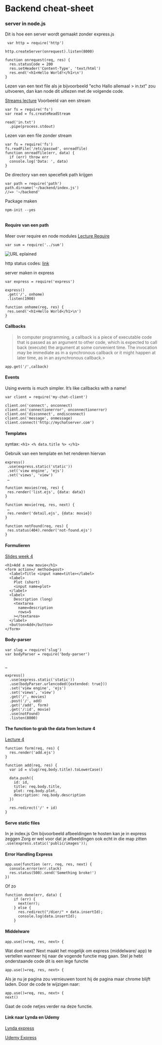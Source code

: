 # Backend cheat-sheet 


### server in node.js

Dit is hoe een server wordt gemaakt zonder express.js
```
 var http = require('http')

http.createServer(onrequest).listen(8000)

function onrequest(req, res) {
  res.statusCode = 200
  res.setHeader('Content-Type', 'text/html')
  res.end('<h1>Hello World!</h1>\n')
} 
```
Lezen van een text file als je bijvoorbeeld "echo Hallo allemaal > in.txt" zou uitvoeren, dan kan node dit uitlezen met de volgende code.

[Streams lecture](https://docs.google.com/presentation/d/16uT5GMOcTcs2xcbqvlCb3RetpFATil5nmXyZK7uvEdc/edit#slide=id.g32b61634d9_0_77)
Voorbeeld van een stream
```
var fs = require('fs')
var read = fs.createReadStream

read('in.txt')
  .pipe(process.stdout)
  ```
Lezen van een file zonder stream
```
var fs = require('fs')
fs.readFile('/etc/passwd', onreadfile)
function onreadfile(err, data) {
  if (err) throw err
  console.log('Data: ', data)
}
```
De directory van een specefiek path krijgen 

  
  ```
  var path = require('path')
path.dirname('~/backend/index.js')
//=> '~/backend' 
```
Package maken 

 ```
 npm-init --yes
  
```
#### Require van een path

Meer over require en node modules 
[Lecture Require](https://docs.google.com/presentation/d/16uT5GMOcTcs2xcbqvlCb3RetpFATil5nmXyZK7uvEdc/edit#slide=id.g32b61634d9_0_400)

```
var sum = require('../sum')
```

![URL eplained](https://imgur.com/a/mxDpv)


http status codes: [link](https://httpstatuses.com/)

server maken in express
 ```
 var express = require('express')

express()
  .get('/', onhome)
  .listen(1900)

function onhome(req, res) {
  res.send('<h1>Hello World</h1>\n')
}
```

#### Callbacks
>In computer programming, a callback is a piece of executable code that is passed as an argument to other code, which is expected to call back (execute) the argument at some convenient time. The invocation may be immediate as in a synchronous callback or it might happen at later time, as in an asynchronous callback.>

```
app.get('/',calback)
 ```


#### Events
Using events is much simpler. It’s like callbacks with a name!
```
var client = require('my-chat-client')

client.on('connect', onconnect)
client.on('connectionerror', onconnectionerror)
client.on('disconnect', ondisconnect)
client.on('message', onmessage)
client.connect('http://mychatserver.com')
```
 #### Templates
 
 syntax:  ```<h1> <% data.title %> </h1> ```
 
 Gebruik van een template en het renderen hiervan
 
 ```
 express()
  .use(express.static('static'))
  .set('view engine', 'ejs')
  .set('views', 'view')
  …

function movies(req, res) {
  res.render('list.ejs', {data: data})
}

function movie(req, res, next) {
  …
  res.render('detail.ejs', {data: movie})
}

function notFound(req, res) {
  res.status(404).render('not-found.ejs')
}
```

#### Formulieren

[Slides week 4](https://docs.google.com/presentation/d/1PfEaV-jQdqKWByca9txp38yD8LWIDEWZzldNYBMwUNI/edit#slide=id.g3230fb1b6e_0_395)
``` <title>Add a movie - My movie website</title>
<h1>Add a new movie</h1>
<form action=/ method=post>
  <label>Title <input name=title></label>
  <label>
    Plot (short)
    <input name=plot>
  </label>
  <label>
    Description (long)
    <textarea
      name=description
      rows=5
    ></textarea>
  </label>
  <button>Add</button>
</form>

```
#### Body-parser

```
var slug = require('slug')
var bodyParser = require('body-parser')


…

express()
  .use(express.static('static'))
  .use(bodyParser.urlencoded({extended: true}))
  .set('view engine', 'ejs')
  .set('views', 'view')
  .get('/', movies)
  .post('/', add)
  .get('/add', form)
  .get('/:id', movie)
  .use(notFound)
  .listen(8000)

```
#### The function to grab the data from lecture 4
[Lecture 4](https://docs.google.com/presentation/d/1PfEaV-jQdqKWByca9txp38yD8LWIDEWZzldNYBMwUNI/edit#slide=id.g3230fb1b6e_0_355)
```
function form(req, res) {
  res.render('add.ejs')
}

function add(req, res) {
  var id = slug(req.body.title).toLowerCase()

  data.push({
    id: id,
    title: req.body.title,
    plot: req.body.plot,
    description: req.body.description
  })

  res.redirect('/' + id)
}
```
#### Serve static files
In je index.js
Om bijvoorbeeld afbeeldingen te hosten kan je in express zeggen
Zorg er wel voor dat je afbeeldingen ook echt in die map zitten 
```.use(express.static('public/images'));```

#### Error Handling Express

```
app.use(function (err, req, res, next) {
  console.error(err.stack)
  res.status(500).send('Something broke!')
})

```
Of zo
```
function done(err, data) {
    if (err) {
      next(err);
    } else {
      res.redirect("/dier/" + data.insertId);
      console.log(data.insertId);
    }

```
#### Middelware

```
app.use()=req, res, next> {

```

Wat doet next? Next maakt het mogelijk om express (middelware/ app) te vertellen wanneer hij naar de vogende functie mag gaan.
Stel je hebt onderstaande code dit is een lege functie
```
app.use()=req, res, next> {

```
Als je nu je pagina zou vernieuwen toont hij de pagina maar chrome blijft laden.
Door de code te wijzigen naar:
```
app.use()=req, res, next> {
next()
```
Gaat de code netjes verder na deze functie.



#### Link naar Lynda en Udemy 
[Lynda express](https://www.lynda.com/Node-js-tutorials/Initial-server-files-folders/633869/671247-4.html?srchtrk=index%3a2%0alinktypeid%3a2%0aq%3aexpress.js%0apage%3a1%0as%3arelevance%0asa%3atrue%0aproducttypeid%3a2)

[Udemy Express ](https://www.udemy.com/the-complete-nodejs-developer-course-2/learn/v4/t/lecture/5525322?start=0)

